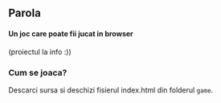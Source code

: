 ## Parola
#### Un joc care poate fii jucat in browser
(proiectul la info :))

### Cum se joaca?

Descarci sursa si deschizi fisierul index.html din folderul `game`.
